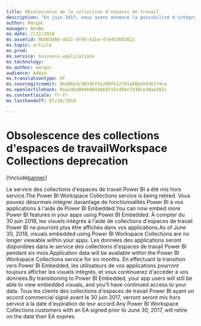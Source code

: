 ```yaml
---
title: Obsolescence de la collection d'espaces de travail
description: "En juin 2017, nous avons annoncé la possibilité d'intégrer Power BI à l'aide de nouvelles API et la convergence des API avec le service Power BI."
author: MargoC
manager: AnnBe
ms.date: 7/22/2018
ms.assetid: 0b083084-dd11-4f9d-b1ba-47e453692822
ms.topic: article
ms.prod: 
ms.service: business-applications
ms.technology: 
ms.author: margoc
audience: Admin
ms.translationtype: HT
ms.sourcegitcommit: 0b40bb3c98145f5a260f412701a884a5936174ce
ms.openlocfilehash: 8aa2dba004b98dab68fa5cd56c7d38ce30ae281c
ms.contentlocale: fr-fr
ms.lasthandoff: 07/18/2018

---
```

#  <a name="workspace-collections-deprecation"></a><span data-ttu-id="5ef58-103">Obsolescence des collections d'espaces de travail</span><span class="sxs-lookup"><span data-stu-id="5ef58-103">Workspace Collections deprecation</span></span>


[!include[banner](../../../includes/banner.md)]

<span data-ttu-id="5ef58-104">Le service des collections d'espaces de travail Power BI a été mis hors service.</span><span class="sxs-lookup"><span data-stu-id="5ef58-104">The Power BI Workspace Collections service is being retired.</span></span> <span data-ttu-id="5ef58-105">Vous pouvez désormais intégrer davantage de fonctionnalités Power BI à vos applications à l'aide de Power BI Embedded.</span><span class="sxs-lookup"><span data-stu-id="5ef58-105">You can now embed more Power BI features in your apps using Power BI Embedded.</span></span> <span data-ttu-id="5ef58-106">À compter du 30 juin 2018, les visuels intégrés à l'aide de collections d'espaces de travail Power BI ne pourront plus être affichés dans vos applications.</span><span class="sxs-lookup"><span data-stu-id="5ef58-106">As of June 30, 2018, visuals embedded using Power BI Workspace Collections are no longer viewable within your apps.</span></span> <span data-ttu-id="5ef58-107">Les données des applications seront disponibles dans le service des collections d'espaces de travail Power BI pendant six mois.</span><span class="sxs-lookup"><span data-stu-id="5ef58-107">Application data will be available within the Power BI Workspace Collections service for six months.</span></span> <span data-ttu-id="5ef58-108">En effectuant la transition vers Power BI Embedded, les utilisateurs de vos applications pourront toujours afficher les visuels intégrés, et vous continuerez d'accéder à vos données.</span><span class="sxs-lookup"><span data-stu-id="5ef58-108">By transitioning to Power BI Embedded, your app users will still be able to view embedded visuals, and you’ll have continued access to your data.</span></span> <span data-ttu-id="5ef58-109">Tous les clients des collections d'espaces de travail Power BI ayant un accord commercial signé avant le 30 juin 2017, verront seront mis hors service à la date d'expiration de leur accord.</span><span class="sxs-lookup"><span data-stu-id="5ef58-109">Any Power BI Workspace Collections customers with an EA signed prior to June 30, 2017, will retire on the date their EA expires.</span></span>



